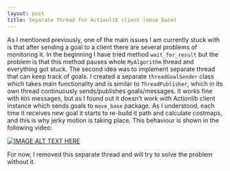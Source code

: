 ```yaml
---
layout: post
title: Separate thread for Actionlib client (move_base)
---
```


As I mentioned previously, one of the main issues I am currently stuck with is that after sending a goal to a client there are several problems of monitoring it. In the beginning I have tried method ```wait_for_result``` but the problem is that this method pauses whole ```MyAlgorithm``` thread and everything got stuck. The second idea was to implement separate thread that can keep track of goals. I created a separate ```threadGoalSender``` class which takes main functionality and is similar to ```ThreadPublisher```, which in its own thread continuously sends/publishes goals/messages. It works fine with ```ROS``` messages, but as I found out it doesn't work with Actionlib client instance which sends goals to ```move_base``` package. As I understood, each time it receives new goal it starts to re-build it path and calculate costmaps, and this is why jerky motion is taking place. This behaviour is shown in the following video:

[![IMAGE ALT TEXT HERE](https://img.youtube.com/vi/KRFbmARMVEY/0.jpg)](https://youtu.be/KRFbmARMVEY)

For now, I removed this separate thread and will try to solve the problem without it.
